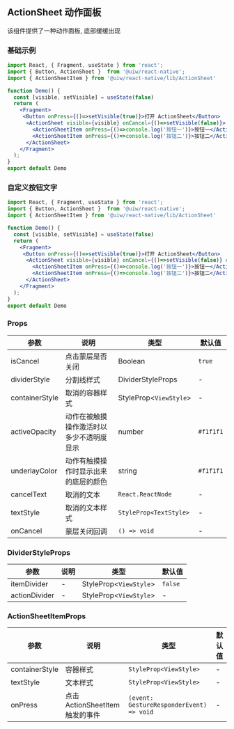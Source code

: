 ActionSheet 动作面板
---

该组件提供了一种动作面板, 底部缓缓出现

<!-- ![](https://user-images.githubusercontent.com/57083007/137631382-70df5dd3-0200-4ddb-bd11-3578ee99d032.gif) -->
<!--rehype:style=zoom: 33%;float: right; margin-left: 15px;-->

### 基础示例
```jsx mdx:preview&background=#bebebe29
import React, { Fragment, useState } from 'react';
import { Button, ActionSheet }  from '@uiw/react-native';
import { ActionSheetItem } from '@uiw/react-native/lib/ActionSheet'

function Demo() {
  const [visible, setVisible] = useState(false)
  return (
    <Fragment>
     <Button onPress={()=>setVisible(true)}>打开 ActionSheet</Button>
      <ActionSheet visible={visible} onCancel={()=>setVisible(false)}>
        <ActionSheetItem onPress={()=>console.log('按钮一')}>按钮一</ActionSheetItem>
        <ActionSheetItem onPress={()=>console.log('按钮二')}>按钮二</ActionSheetItem>
      </ActionSheet>
    </Fragment>
  );
}
export default Demo
```

### 自定义按钮文字
```jsx mdx:preview&background=#bebebe29
import React, { Fragment, useState } from 'react';
import { Button, ActionSheet }  from '@uiw/react-native';
import { ActionSheetItem } from '@uiw/react-native/lib/ActionSheet'

function Demo() {
  const [visible, setVisible] = useState(false)
  return (
    <Fragment>
     <Button onPress={()=>setVisible(true)}>打开 ActionSheet</Button>
      <ActionSheet visible={visible} onCancel={()=>setVisible(false)} cancelText="关闭弹层">
        <ActionSheetItem onPress={()=>console.log('按钮一')}>按钮一</ActionSheetItem>
        <ActionSheetItem onPress={()=>console.log('按钮二')}>按钮二</ActionSheetItem>
      </ActionSheet>
    </Fragment>
  );
}
export default Demo
```

### Props

| 参数 | 说明 | 类型 | 默认值 |
|------|------|-----|------|
| isCancel | 点击蒙层是否关闭 | Boolean | `true` |
| dividerStyle | 分割线样式 | DividerStyleProps | - |
| containerStyle | 取消的容器样式 | StyleProp<`ViewStyle`> | - |
| activeOpacity | 动作在被触摸操作激活时以多少不透明度显示 | number | `#f1f1f1` |
| underlayColor | 动作有触摸操作时显示出来的底层的颜色 | string | `#f1f1f1` |
| cancelText | 取消的文本 | `React.ReactNode` | - |
| textStyle | 取消的文本样式 | `StyleProp<TextStyle>` | - |
| onCancel | 蒙层关闭回调 | `() => void` | - |

### DividerStyleProps
| 参数 | 说明 | 类型 | 默认值 |
|------|------|-----|------|
| itemDivider | - | StyleProp<`ViewStyle`> | `false` |
| actionDivider | - | StyleProp<`ViewStyle`> | - |

### ActionSheetItemProps
| 参数 | 说明 | 类型 | 默认值 |
|------|------|-----|------|
| containerStyle | 容器样式 | `StyleProp<ViewStyle>` | - |
| textStyle | 文本样式 | `StyleProp<ViewStyle>` | - |
| onPress | 点击 ActionSheetItem 触发的事件 | `(event: GestureResponderEvent) => void` | - |

